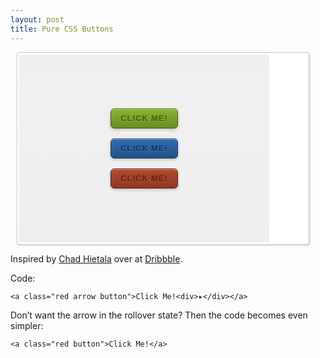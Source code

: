 ```yaml
---
layout: post
title: Pure CSS Buttons
---
```


<div class="demo">
	<div id="button-demo"><div class="centered-cell">
		<a class="green arrow button">Click Me!<div>▸</div></a>
		<br><br>
		<a class="blue arrow button">Click Me!<div>▸</div></a>
		<br><br>
		<a class="red arrow button">Click Me!<div>▸</div></a>
	</div></div>
</div>

Inspired by [Chad Hietala](http://drbl.in/GgX) over at [Dribbble](http://dribbble.com/).

Code:

	<a class="red arrow button">Click Me!<div>▸</div></a>

Don’t want the arrow in the rollover state? Then the code becomes even simpler:

	<a class="red button">Click Me!</a>




<style>
div.demo{
	display:block;
	padding:3px;
	border:1px solid #CCC;
	background:white;
	border-radius:3px;
	-moz-border-radius:3px;
	overflow:hidden;
	-webkit-box-shadow:1px 1px 3px rgba(0,0,0,.2);
	margin:10px;
	width:460px;
}

div.demo::selection{
	background:transparent;
}

#button-demo {
  display: table;
  width: 400px;
  height: 300px;
  padding: 30px;
  background-color: #dddddd;
  background-image: -moz-linear-gradient(top, #eeeeee 0%, #f0f0f0 20%, #eeeeee 100%);
  background-image: -webkit-gradient(linear, left top, left bottom, color-stop(0, #eeeeee), color-stop(0.2, #f0f0f0), color-stop(1, #eeeeee));
  font: 13px/1.231 sans-serif;
  *font-size: small;
  -webkit-box-sizing: border-box;
  -moz-box-sizing: border-box;
  box-sizing: border-box;
  -webkit-user-select: none;
  -moz-user-select: none;
  user-select: none; }
  #button-demo .centered-cell {
    width: 125px;
    -webkit-box-sizing: border-box;
    -moz-box-sizing: border-box;
    box-sizing: border-box;
    margin: auto;
    vertical-align: middle;
    display: table-cell;
    text-align: center; }
  #button-demo .button {
    -webkit-box-shadow: 0px 1px 2px red;
    -moz-box-shadow: 0px 1px 2px red;
    box-shadow: 0px 1px 2px red;
    display: inline-block;
    position: relative;
    overflow: hidden;
    border: 1px solid;
    padding: 7px 15px;
    margin: auto;
    cursor: pointer;
    text-transform: uppercase;
    letter-spacing: 0.07em;
    font-weight: bold;
    text-decoration: none;
    -webkit-user-select: none;
    -moz-user-select: none;
    user-select: none;
    -webkit-border-radius: 6px;
    -moz-border-radius: 6px;
    border-radius: 6px;
    -webkit-box-shadow: 0px 2px 5px rgba(0, 0, 0, 0.2);
    -moz-box-shadow: 0px 2px 5px rgba(0, 0, 0, 0.2);
    box-shadow: 0px 2px 5px rgba(0, 0, 0, 0.2);
    -webkit-transition: padding 0.2s linear;
    -moz-transition: padding 0.2s linear;
    -o-transition: padding 0.2s linear;
    transition: padding 0.2s linear; }
    #button-demo .button.blue {
      color: #103661;
      border-color: #133e6f;
      text-shadow: 0px 1px 0px #3f78b2;
      background-image: -moz-linear-gradient(top, #306bb3, #245188);
      background-image: -webkit-gradient(linear, left top, left bottom, color-stop(0, #306bb3), color-stop(1, #245188));
      -webkit-box-shadow: 0px 2px 5px rgba(0, 0, 0, 0.2), inset 0px 1px 0px #98b5d9;
      -moz-box-shadow: 0px 2px 5px rgba(0, 0, 0, 0.2), inset 0px 1px 0px #98b5d9;
      box-shadow: 0px 2px 5px rgba(0, 0, 0, 0.2), inset 0px 1px 0px #98b5d9; }
      #button-demo .button.blue:active {
        background-image: -moz-linear-gradient(top, #2d64a7, #275894);
        background-image: -webkit-gradient(linear, left top, left bottom, color-stop(0, #2d64a7), color-stop(1, #275894)); }
    #button-demo .button.green {
      color: #455e10;
      border-color: #405c01;
      text-shadow: 0px 1px 0px #8fb541;
      background-image: -moz-linear-gradient(top, #8ab62f, #698a24);
      background-image: -webkit-gradient(linear, left top, left bottom, color-stop(0, #8ab62f), color-stop(1, #698a24));
      -webkit-box-shadow: 0px 2px 5px rgba(0, 0, 0, 0.2), inset 0px 1px 0px #c3db99;
      -moz-box-shadow: 0px 2px 5px rgba(0, 0, 0, 0.2), inset 0px 1px 0px #c3db99;
      box-shadow: 0px 2px 5px rgba(0, 0, 0, 0.2), inset 0px 1px 0px #c3db99; }
      #button-demo .button.green:active {
        background-image: -moz-linear-gradient(top, #81aa2c, #729627);
        background-image: -webkit-gradient(linear, left top, left bottom, color-stop(0, #81aa2c), color-stop(1, #729627)); }
    #button-demo .button.red {
      color: #612010;
      border-color: #5f1b02;
      text-shadow: 0px 1px 0px #ba4b42;
      background-image: -moz-linear-gradient(top, #b44a2f, #8c3a25);
      background-image: -webkit-gradient(linear, left top, left bottom, color-stop(0, #b44a2f), color-stop(1, #8c3a25));
      -webkit-box-shadow: 0px 2px 5px rgba(0, 0, 0, 0.2), inset 0px 1px 0px #dea599;
      -moz-box-shadow: 0px 2px 5px rgba(0, 0, 0, 0.2), inset 0px 1px 0px #dea599;
      box-shadow: 0px 2px 5px rgba(0, 0, 0, 0.2), inset 0px 1px 0px #dea599; }
      #button-demo .button.red:active {
        background-image: -moz-linear-gradient(top, #a8452c, #983f28);
        background-image: -webkit-gradient(linear, left top, left bottom, color-stop(0, #a8452c), color-stop(1, #983f28)); }
    #button-demo .button.arrow > div {
      display: block;
      position: absolute;
      top: 5px;
      right: -8px;
      width: 19px;
      height: 19px;
      -webkit-border-radius: 9px;
      -moz-border-radius: 9px;
      border-radius: 9px;
      opacity: 0;
      -webkit-transition: opacity .2s linear, right .2s linear;
      -moz-transition: opacity .2s linear, right .2s linear;
      -o-transition: opacity .2s linear, right .2s linear;
      transition: opacity .2s linear, right .2s linear;
      text-align: center;
      color: white;
      text-shadow: 0px 1px 0px rgba(0, 0, 0, 0.4);
      font-size: 110%;
      font-weight: bold;
      padding-right: -1px;
      -webkit-box-shadow: inset 0 1px 0 rgba(0,0,0,.2), inset 0 -1px 0 rgba(255,255,255,.2);
      -moz-box-shadow: inset 0 1px 0 rgba(0,0,0,.2), inset 0 -1px 0 rgba(255,255,255,.2);
      box-shadow: inset 0 1px 0 rgba(0,0,0,.2), inset 0 -1px 0 rgba(255,255,255,.2); }
    #button-demo .button.arrow:hover {
      padding-right: 40px; }
      #button-demo .button.arrow:hover > div {
        opacity: 1;
        right: 10px; }

</style>
